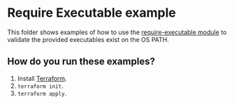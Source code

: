 # Require Executable example

This folder shows examples of how to use the [require-executable module](https://github.com/terraform-modules-krish/terraform-aws-utilities/blob/v0.1.4/modules/require-executable) to validate the
provided executables exist on the OS PATH.




## How do you run these examples?

1. Install [Terraform](https://www.terraform.io/).
1. `terraform init`.
1. `terraform apply`.
